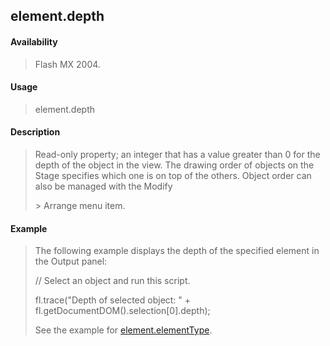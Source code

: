 ## element.depth

#### Availability

> Flash MX 2004.

#### Usage

> element.depth

#### Description

> Read-only property; an integer that has a value greater than 0 for the depth of the object in the view. The drawing order of objects on the Stage specifies which one is on top of the others. Object order can also be managed with the Modify
>
> \> Arrange menu item.

#### Example

> The following example displays the depth of the specified element in the Output panel:
>
> // Select an object and run this script.
>
> fl.trace("Depth of selected object: " + fl.getDocumentDOM().selection\[0\].depth);
>
> See the example for [element.elementType](#element.elementType).

<span id="element.elementType" class="anchor"></span>
